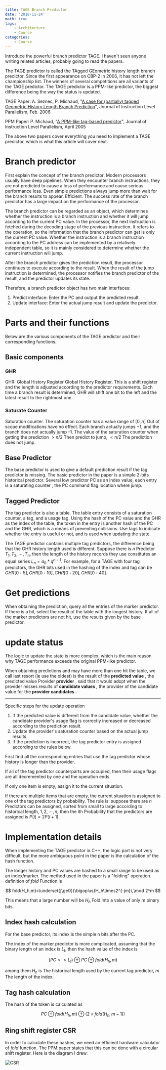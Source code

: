 ```yaml
---
title: TAGE Branch Predictor
date: '2018-11-24'
math: true
tags:
    - Architecture
    - Course
categories:
    - Course
---
```


Introduce the powerful branch predictor TAGE. I haven't seen anyone writing related articles, probably going to read the papers.

<!-- more -->

The TAGE predictor is called the TAgged GEometric history length branch predictor. Since the first appearance on CBP-2 in 2006, it has not left the championship list. The winners of several competitions are all variants of the TAGE predictor. The TAGE predictor is a PPM-like predictor, the biggest difference being the way the status is updated.

TAGE Paper: A. Seznec, P. Michaud, "[A case for (partially) tagged Geometric History Length Branch Prediction](http://www.irisa.fr/caps/people/seznec/JILP-COTTAGE.pdf)", Journal of Instruction Level Parallelism, Feb. 2006

PPM Paper: P. Michaud, "[A PPM-like tag-based predictor](http://www.jilp.org/vol7/v7paper10.pdf)", Journal of Instruction Level Parallelism, April 2005

The above two papers cover everything you need to implement a TAGE predictor, which is what this article will cover next.

# Branch predictor

First explain the concept of the branch predictor. Modern processors usually have deep pipelines. When they encounter branch instructions, they are not predicted to cause a loss of performance and cause serious performance loss. Even simple predictions always jump more than wait for the branch results to appear. Efficient. The success rate of the branch predictor has a large impact on the performance of the processor.

The branch predictor can be regarded as an object, which determines whether the instruction is a branch instruction and whether it will jump according to the current PC value. In the processor, the next instruction is fetched during the decoding stage of the previous instruction. It refers to the operation, so the information that the branch predictor can get is only the current PC value. Whether the instruction is a branch instruction according to the PC address can be implemented by a relatively independent table, so it is mainly considered to determine whether the current instruction will jump.

After the branch predictor gives the prediction result, the processor continues to execute according to the result. When the result of the jump instruction is determined, the processor notifies the branch predictor of the result, and the predictor updates its state.

Therefore, a branch predictor object has two main interfaces:

1. Predict interface: Enter the PC and output the predicted result.
2. Update interface: Enter the actual jump result and update the predictor.

# Parts and their functions

Below are the various components of the TAGE predictor and their corresponding functions.

## Basic components

### GHR

GHR: Global History Register Global History Register. This is a shift register and the length is adjusted according to the predictor requirements. Each time a branch result is determined, GHR will shift one bit to the left and the latest result to the rightmost one.

### Saturate Counter

Saturation counter. The saturation counter has a value range of $[0, n]$ Out of scope modifications have no effect. Each branch actually jumps +1, and the branch does not actually jump -1. The value of the saturation counter when getting the prediction $>n/2$ Then predict to jump, $<n/2$ The prediction does not jump.

## Base Predictor

The base predictor is used to give a default prediction result if the tag predictor is missing. The basic predictor in the paper is a simple 2-bits historical predictor. Several low predictor PC as an index value, each entry is a saturating counter , the PC command flag location where jump.

## Tagged Predictor

The tag predictor is also a table. The table entry consists of a saturation counter, a tag, and a usage tag. Using the hash of the PC value and the GHR as the index of the table, the token in the entry is another hash of the PC and the GHR, which is a means of preventing collisions. Use tags to indicate whether the entry is useful or not, and is used when updating the state.

The TAGE predictor contains multiple tag predictors, the difference being that the GHR history length used is different. Suppose there is $n$ Predictor $T_1, T_2, \cdots, T_n$, then the length of the history records they use constitutes an equal series $L_n=a_0*q^{n-1}$. For example, for a TAGE with four tag predictors, the GHR bits used in the hashing of the index and tag can be $GHR[0:5], GHR[0:10], GHR[0:20], GHR[0:40]$.

# Get predictions

When obtaining the prediction, query all the entries of the marker predictor. If there is a hit, select the result of the table with the longest history. If all of the marker predictors are not hit, use the results given by the base predictor.

# update status

The logic to update the state is more complex, which is the main reason why TAGE performance exceeds the original PPM-like predictor.

When obtaining predictions and may have more than one hit the table, we call last resort (ie use the oldest) is the result of the **predicted value** , the predicted value Provider **provider** , said that it would adopt when the provider misses results of **candidate values** , the provider of the candidate value for the **provider candidates** .

---

Specific steps for the update operation

1. If the predicted value is different from the candidate value, whether the candidate provider's usage flag is correctly increased or decreased according to the prediction result.
2. Update the provider's saturation counter based on the actual jump results.
3. If the prediction is incorrect, the tag predictor entry is assigned according to the rules below.

First find all the corresponding entries that use the tag predictor whose history is longer than the provider.

If all of the tag predictor counterparts are occupied, then their usage flags are all decremented by one and the operation ends.

If only one item is empty, assign it to the current situation.

If there are multiple items that are empty, the current situation is assigned to one of the tag predictors by probability. The rule is: suppose there are $n$ Predictors can be assigned, sorted from small to large according to historical length, $1,2,\cdots,n$, then the $i$th Probability that the predictors are assigned is $P(i) = 2P(i+1)$.

# Implementation details

When implementing the TAGE predictor in C++, the logic part is not very difficult, but the more ambiguous point in the paper is the calculation of the hash function.

The longer history and PC values ​​are hashed to a small range to be used as an index/marker. The method used in the paper is a "folding" operation. definition of $fold$ Function is

$$
fold(H_h,m)=\underset{j\ge0}{\bigoplus}H_h\times2^{-jm}\,\mod 2^m
$$

This means that a large number will be $H_h$ Fold into a value of only m binary bits.

## Index hash calculation

For the base predictor, its index is the simple n bits after the PC.

The index of the marker predictor is more complicated, assuming that the binary length of an index is $L_t$, then the hash value of the index is

$$
(PC >> L_t)\oplus PC \oplus fold(H_h, m)
$$

among them $H_h$ is The historical length used by the current tag predictor, $m$ The length of the index.

## Tag hash calculation

The hash of the token is calculated as

$$
PC\oplus fold(H_h,m)\oplus\left(2\times fold(H_h,m-1)\right)
$$

## Ring shift register CSR

In order to calculate these hashes, we need an efficient hardware calculator of $fold$ function. The PPM paper states that this can be done with a circular shift register. Here is the diagram I drew:

![CSR](https://sine-img-bed.oss-cn-beijing.aliyuncs.com/autoup/CSR_shift.png)
